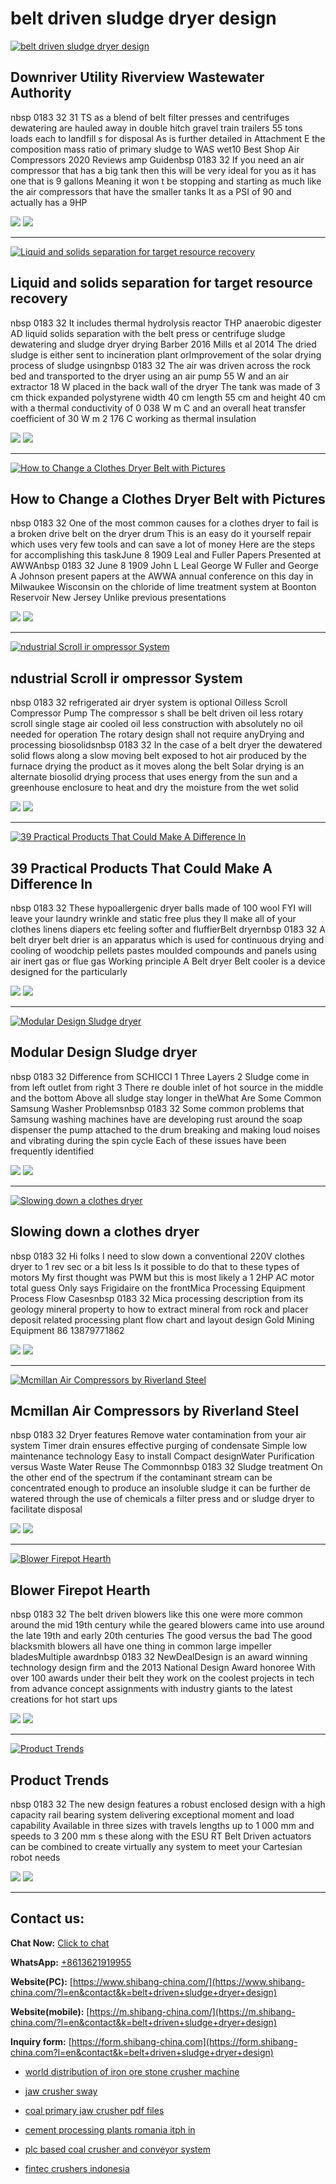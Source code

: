 # belt driven sludge dryer design

<a href="https://swt.shibang-china.com/?l=en&img&k=belt+driven+sludge+dryer+design" target="_blank">![belt driven sludge dryer design](http://static.shibang-china.com/all-800x300/1186.jpg)</a>

## Downriver Utility Riverview Wastewater Authority
nbsp 0183 32 31 TS as a blend of belt filter presses and centrifuges dewatering are hauled away in double hitch gravel train trailers 55 tons loads each to landfill s for disposal As is further detailed in Attachment E the composition mass ratio of primary sludge to WAS wet10 Best Shop Air Compressors 2020 Reviews amp Guidenbsp 0183 32 If you need an air compressor that has a big tank then this will be very ideal for you as it has one that is 9 gallons Meaning it won t be stopping and starting as much like the air compressors that have the smaller tanks It as a PSI of 90 and actually has a 9HP


<a href="https://whatsapp.shibangsoft.com/WhatsApp.php" target="_blank" title="WhatsApp">![](http://static.shibang-china.com/icon/whatsapp.png)</a> <a href="https://swt.shibang-china.com/?l=en&icon&k=belt+driven+sludge+dryer+design" target="_blank">![](http://static.shibang-china.com/icon/chat-en.png)</a>

---

<a href="https://swt.shibang-china.com/?l=en&img&k=belt+driven+sludge+dryer+design" target="_blank">![Liquid and solids separation for target resource recovery](http://static.shibang-china.com/all-800x300/143.jpg)</a>

## Liquid and solids separation for target resource recovery
nbsp 0183 32 It includes thermal hydrolysis reactor THP anaerobic digester AD liquid solids separation with the belt press or centrifuge sludge dewatering and sludge dryer drying Barber 2016 Mills et al 2014 The dried sludge is either sent to incineration plant orImprovement of the solar drying process of sludge usingnbsp 0183 32 The air was driven across the rock bed and transported to the dryer using an air pump 55 W and an air extractor 18 W placed in the back wall of the dryer The tank was made of 3 cm thick expanded polystyrene width 40 cm length 55 cm and height 40 cm with a thermal conductivity of 0 038 W m C and an overall heat transfer coefficient of 30 W m 2 176 C working as thermal insulation


<a href="https://whatsapp.shibangsoft.com/WhatsApp.php" target="_blank" title="WhatsApp">![](http://static.shibang-china.com/icon/whatsapp.png)</a> <a href="https://swt.shibang-china.com/?l=en&icon&k=belt+driven+sludge+dryer+design" target="_blank">![](http://static.shibang-china.com/icon/chat-en.png)</a>

---

<a href="https://swt.shibang-china.com/?l=en&img&k=belt+driven+sludge+dryer+design" target="_blank">![How to Change a Clothes Dryer Belt with Pictures](http://static.shibang-china.com/all-800x300/1409.jpg)</a>

## How to Change a Clothes Dryer Belt with Pictures
nbsp 0183 32 One of the most common causes for a clothes dryer to fail is a broken drive belt on the dryer drum This is an easy do it yourself repair which uses very few tools and can save a lot of money Here are the steps for accomplishing this taskJune 8 1909 Leal and Fuller Papers Presented at AWWAnbsp 0183 32 June 8 1909 John L Leal George W Fuller and George A Johnson present papers at the AWWA annual conference on this day in Milwaukee Wisconsin on the chloride of lime treatment system at Boonton Reservoir New Jersey Unlike previous presentations


<a href="https://whatsapp.shibangsoft.com/WhatsApp.php" target="_blank" title="WhatsApp">![](http://static.shibang-china.com/icon/whatsapp.png)</a> <a href="https://swt.shibang-china.com/?l=en&icon&k=belt+driven+sludge+dryer+design" target="_blank">![](http://static.shibang-china.com/icon/chat-en.png)</a>

---

<a href="https://swt.shibang-china.com/?l=en&img&k=belt+driven+sludge+dryer+design" target="_blank">![ndustrial Scroll ir ompressor System](http://static.shibang-china.com/all-800x300/48.jpg)</a>

## ndustrial Scroll ir ompressor System
nbsp 0183 32 refrigerated air dryer system is optional Oilless Scroll Compressor Pump The compressor s shall be belt driven oil less rotary scroll single stage air cooled oil less construction with absolutely no oil needed for operation The rotary design shall not require anyDrying and processing biosolidsnbsp 0183 32 In the case of a belt dryer the dewatered solid flows along a slow moving belt exposed to hot air produced by the furnace drying the product as it moves along the belt Solar drying is an alternate biosolid drying process that uses energy from the sun and a greenhouse enclosure to heat and dry the moisture from the wet solid


<a href="https://whatsapp.shibangsoft.com/WhatsApp.php" target="_blank" title="WhatsApp">![](http://static.shibang-china.com/icon/whatsapp.png)</a> <a href="https://swt.shibang-china.com/?l=en&icon&k=belt+driven+sludge+dryer+design" target="_blank">![](http://static.shibang-china.com/icon/chat-en.png)</a>

---

<a href="https://swt.shibang-china.com/?l=en&img&k=belt+driven+sludge+dryer+design" target="_blank">![39 Practical Products That Could Make A Difference In](http://static.shibang-china.com/all-800x300/81.jpg)</a>

## 39 Practical Products That Could Make A Difference In
nbsp 0183 32 These hypoallergenic dryer balls made of 100 wool FYI will leave your laundry wrinkle and static free plus they ll make all of your clothes linens diapers etc feeling softer and fluffierBelt dryernbsp 0183 32 A belt dryer belt drier is an apparatus which is used for continuous drying and cooling of woodchip pellets pastes moulded compounds and panels using air inert gas or flue gas Working principle A Belt dryer Belt cooler is a device designed for the particularly


<a href="https://whatsapp.shibangsoft.com/WhatsApp.php" target="_blank" title="WhatsApp">![](http://static.shibang-china.com/icon/whatsapp.png)</a> <a href="https://swt.shibang-china.com/?l=en&icon&k=belt+driven+sludge+dryer+design" target="_blank">![](http://static.shibang-china.com/icon/chat-en.png)</a>

---

<a href="https://swt.shibang-china.com/?l=en&img&k=belt+driven+sludge+dryer+design" target="_blank">![Modular Design Sludge dryer](http://static.shibang-china.com/all-800x300/181.jpg)</a>

## Modular Design Sludge dryer
nbsp 0183 32 Difference from SCHICCI 1 Three Layers 2 Sludge come in from left outlet from right 3 There re double inlet of hot source in the middle and the bottom Above all sludge stay longer in theWhat Are Some Common Samsung Washer Problemsnbsp 0183 32 Some common problems that Samsung washing machines have are developing rust around the soap dispenser the pump attached to the drum breaking and making loud noises and vibrating during the spin cycle Each of these issues have been frequently identified


<a href="https://whatsapp.shibangsoft.com/WhatsApp.php" target="_blank" title="WhatsApp">![](http://static.shibang-china.com/icon/whatsapp.png)</a> <a href="https://swt.shibang-china.com/?l=en&icon&k=belt+driven+sludge+dryer+design" target="_blank">![](http://static.shibang-china.com/icon/chat-en.png)</a>

---

<a href="https://swt.shibang-china.com/?l=en&img&k=belt+driven+sludge+dryer+design" target="_blank">![Slowing down a clothes dryer](http://static.shibang-china.com/all-800x300/34.jpg)</a>

## Slowing down a clothes dryer
nbsp 0183 32 Hi folks I need to slow down a conventional 220V clothes dryer to 1 rev sec or a bit less Is it possible to do that to these types of motors My first thought was PWM but this is most likely a 1 2HP AC motor total guess Only says Frigidaire on the frontMica Processing Equipment Process Flow Casesnbsp 0183 32 Mica processing description from its geology mineral property to how to extract mineral from rock and placer deposit related processing plant flow chart and layout design Gold Mining Equipment 86 13879771862


<a href="https://whatsapp.shibangsoft.com/WhatsApp.php" target="_blank" title="WhatsApp">![](http://static.shibang-china.com/icon/whatsapp.png)</a> <a href="https://swt.shibang-china.com/?l=en&icon&k=belt+driven+sludge+dryer+design" target="_blank">![](http://static.shibang-china.com/icon/chat-en.png)</a>

---

<a href="https://swt.shibang-china.com/?l=en&img&k=belt+driven+sludge+dryer+design" target="_blank">![Mcmillan Air Compressors by Riverland Steel](http://static.shibang-china.com/all-800x300/1181.jpg)</a>

## Mcmillan Air Compressors by Riverland Steel
nbsp 0183 32 Dryer features Remove water contamination from your air system Timer drain ensures effective purging of condensate Simple low maintenance technology Easy to install Compact designWater Purification versus Waste Water Reuse The Commonnbsp 0183 32 Sludge treatment On the other end of the spectrum if the contaminant stream can be concentrated enough to produce an insoluble sludge it can be further de watered through the use of chemicals a filter press and or sludge dryer to facilitate disposal


<a href="https://whatsapp.shibangsoft.com/WhatsApp.php" target="_blank" title="WhatsApp">![](http://static.shibang-china.com/icon/whatsapp.png)</a> <a href="https://swt.shibang-china.com/?l=en&icon&k=belt+driven+sludge+dryer+design" target="_blank">![](http://static.shibang-china.com/icon/chat-en.png)</a>

---

<a href="https://swt.shibang-china.com/?l=en&img&k=belt+driven+sludge+dryer+design" target="_blank">![Blower Firepot Hearth](http://static.shibang-china.com/all-800x300/1513.jpg)</a>

## Blower Firepot Hearth
nbsp 0183 32 The belt driven blowers like this one were more common around the mid 19th century while the geared blowers came into use around the late 19th and early 20th centuries The good versus the bad The good blacksmith blowers all have one thing in common large impeller bladesMultiple awardnbsp 0183 32 NewDealDesign is an award winning technology design firm and the 2013 National Design Award honoree With over 100 awards under their belt they work on the coolest projects in tech from advance concept assignments with industry giants to the latest creations for hot start ups


<a href="https://whatsapp.shibangsoft.com/WhatsApp.php" target="_blank" title="WhatsApp">![](http://static.shibang-china.com/icon/whatsapp.png)</a> <a href="https://swt.shibang-china.com/?l=en&icon&k=belt+driven+sludge+dryer+design" target="_blank">![](http://static.shibang-china.com/icon/chat-en.png)</a>

---

<a href="https://swt.shibang-china.com/?l=en&img&k=belt+driven+sludge+dryer+design" target="_blank">![Product Trends](http://static.shibang-china.com/all-800x300/324.jpg)</a>

## Product Trends
nbsp 0183 32 The new design features a robust enclosed design with a high capacity rail bearing system delivering exceptional moment and load capability Available in three sizes with travels lengths up to 1 000 mm and speeds to 3 200 mm s these along with the ESU RT Belt Driven actuators can be combined to create virtually any system to meet your Cartesian robot needs

<a href="https://whatsapp.shibangsoft.com/WhatsApp.php" target="_blank" title="WhatsApp">![](http://static.shibang-china.com/icon/whatsapp.png)</a> <a href="https://swt.shibang-china.com/?l=en&icon&k=belt+driven+sludge+dryer+design" target="_blank">![](http://static.shibang-china.com/icon/chat-en.png)</a>

---
## Contact us:

**Chat Now:** [Click to chat](https://swt.shibang-china.com?l=en&contact&k=belt+driven+sludge+dryer+design)

**WhatsApp:**  [+8613621919955](https://whatsapp.shibangsoft.com/WhatsApp.php)

**Website(PC):** [https://www.shibang-china.com/](https://www.shibang-china.com/?l=en&contact&k=belt+driven+sludge+dryer+design)

**Website(mobile):** [https://m.shibang-china.com/](https://m.shibang-china.com/?l=en&contact&k=belt+driven+sludge+dryer+design)

**Inquiry form:** [https://form.shibang-china.com](https://form.shibang-china.com?l=en&contact&k=belt+driven+sludge+dryer+design)

* [world distribution of iron ore stone crusher machine](../170/world%20distribution%20of%20iron%20ore%20stone%20crusher%20machine.md)

* [jaw crusher sway](../166/jaw%20crusher%20sway.md)

* [coal primary jaw crusher pdf files](../165/coal%20primary%20jaw%20crusher%20pdf%20files.md)

* [cement processing plants romania itph in](../162/cement%20processing%20plants%20romania%20itph%20in.md)

* [plc based coal crusher and conveyor system](../169/plc%20based%20coal%20crusher%20and%20conveyor%20system.md)

* [fintec crushers indonesia](../169/fintec%20crushers%20indonesia.md)